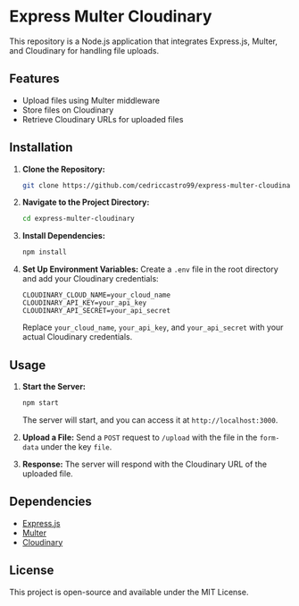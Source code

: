 # Express Multer Cloudinary

This repository is a Node.js application that integrates Express.js, Multer, and Cloudinary for handling file uploads.

## Features

- Upload files using Multer middleware
- Store files on Cloudinary
- Retrieve Cloudinary URLs for uploaded files

## Installation

1. **Clone the Repository:**
   ```bash
   git clone https://github.com/cedriccastro99/express-multer-cloudinary.git
   ```

2. **Navigate to the Project Directory:**
   ```bash
   cd express-multer-cloudinary
   ```

3. **Install Dependencies:**
   ```bash
   npm install
   ```

4. **Set Up Environment Variables:**
   Create a `.env` file in the root directory and add your Cloudinary credentials:
   ```env
   CLOUDINARY_CLOUD_NAME=your_cloud_name
   CLOUDINARY_API_KEY=your_api_key
   CLOUDINARY_API_SECRET=your_api_secret
   ```
   Replace `your_cloud_name`, `your_api_key`, and `your_api_secret` with your actual Cloudinary credentials.

## Usage

1. **Start the Server:**
   ```bash
   npm start
   ```
   The server will start, and you can access it at `http://localhost:3000`.

2. **Upload a File:**
   Send a `POST` request to `/upload` with the file in the `form-data` under the key `file`.

3. **Response:**
   The server will respond with the Cloudinary URL of the uploaded file.

## Dependencies

- [Express.js](https://expressjs.com/)
- [Multer](https://www.npmjs.com/package/multer)
- [Cloudinary](https://www.npmjs.com/package/cloudinary)

## License

This project is open-source and available under the MIT License.
